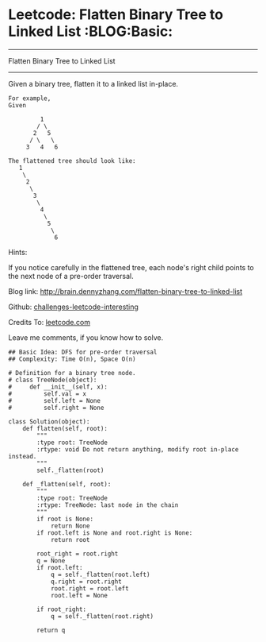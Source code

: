 # Leetcode: Flatten Binary Tree to Linked List     :BLOG:Basic:


---

Flatten Binary Tree to Linked List  

---

Given a binary tree, flatten it to a linked list in-place.  

    For example,
    Given
    
             1
            / \
           2   5
          / \   \
         3   4   6

    The flattened tree should look like:
       1
        \
         2
          \
           3
            \
             4
              \
               5
                \
                 6

Hints:  

If you notice carefully in the flattened tree, each node's right child points to the next node of a pre-order traversal.  

Blog link: <http://brain.dennyzhang.com/flatten-binary-tree-to-linked-list>  

Github: [challenges-leetcode-interesting](https://github.com/DennyZhang/challenges-leetcode-interesting/tree/master/flatten-binary-tree-to-linked-list)  

Credits To: [leetcode.com](https://leetcode.com/problems/flatten-binary-tree-to-linked-list/description)  

Leave me comments, if you know how to solve.  

    ## Basic Idea: DFS for pre-order traversal
    ## Complexity: Time O(n), Space O(n)
    
    # Definition for a binary tree node.
    # class TreeNode(object):
    #     def __init__(self, x):
    #         self.val = x
    #         self.left = None
    #         self.right = None
    
    class Solution(object):
        def flatten(self, root):
            """
            :type root: TreeNode
            :rtype: void Do not return anything, modify root in-place instead.
            """
            self._flatten(root)
    
        def _flatten(self, root):
            """
            :type root: TreeNode
            :rtype: TreeNode: last node in the chain
            """
            if root is None:
                return None
            if root.left is None and root.right is None:
                return root
    
            root_right = root.right
            q = None
            if root.left:
                q = self._flatten(root.left)
                q.right = root.right
                root.right = root.left
                root.left = None
    
            if root_right:
                q = self._flatten(root.right)
    
            return q